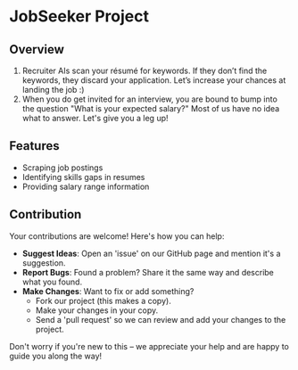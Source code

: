 # JobSeeker Project

## Overview
1. Recruiter AIs scan your résumé for keywords. If they don’t find the keywords, they discard your application. Let’s increase your chances at landing the job :)
2. When you do get invited for an interview, you are bound to bump into the question "What is your expected salary?" Most of us have no idea what to answer. Let's give you a leg up!

## Features
- Scraping job postings
- Identifying skills gaps in resumes
- Providing salary range information

## Contribution

Your contributions are welcome! Here's how you can help:

- **Suggest Ideas**: Open an 'issue' on our GitHub page and mention it's a suggestion.
- **Report Bugs**: Found a problem? Share it the same way and describe what you found.
- **Make Changes**: Want to fix or add something? 
  - Fork our project (this makes a copy).
  - Make your changes in your copy.
  - Send a 'pull request' so we can review and add your changes to the project.
  
Don't worry if you're new to this – we appreciate your help and are happy to guide you along the way!

